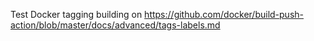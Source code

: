Test Docker tagging building on https://github.com/docker/build-push-action/blob/master/docs/advanced/tags-labels.md
  
